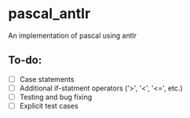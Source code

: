 # pascal_antlr
An implementation of pascal using antlr

## To-do:
- [ ] Case statements
- [ ] Additional if-statment operators ('>', '<', '<=', etc.)
- [ ] Testing and bug fixing
- [ ] Explicit test cases
